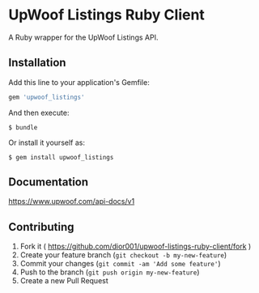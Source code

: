 # UpWoof Listings Ruby Client

A Ruby wrapper for the UpWoof Listings API.

## Installation

Add this line to your application's Gemfile:

```ruby
gem 'upwoof_listings'
```

And then execute:

    $ bundle

Or install it yourself as:

    $ gem install upwoof_listings

## Documentation
https://www.upwoof.com/api-docs/v1

## Contributing

1. Fork it ( https://github.com/dior001/upwoof-listings-ruby-client/fork )
2. Create your feature branch (`git checkout -b my-new-feature`)
3. Commit your changes (`git commit -am 'Add some feature'`)
4. Push to the branch (`git push origin my-new-feature`)
5. Create a new Pull Request
